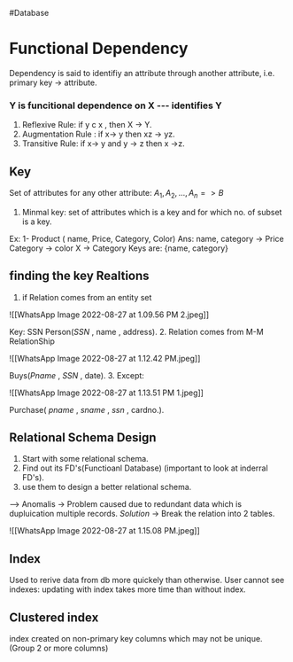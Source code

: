 #Database 
# Functional Dependency
Dependency is said to identifiy an attribute through another attribute, i.e. primary key -> attribute.

### Y is funcitional dependence on X --- identifies Y
1. Reflexive Rule: if y c x , then X -> Y.
2. Augmentation Rule : if x-> y then xz -> yz.
3. Transitive Rule: if x-> y and y -> z then x ->z.

## Key
Set of attributes for any other attribute: $A_1, A_2, ..., A_n => B$
1. Minmal key: set of attributes which is a key and for which no. of subset is a key.

Ex: 1- Product ( name, Price, Category, Color)
      Ans: name, category -> Price
            Category -> color 
            X -> Category
            Keys are: {name, category}

## finding the key Realtions
1. if Relation comes from an entity set

![[WhatsApp Image 2022-08-27 at 1.09.56 PM 2.jpeg]]

Key: SSN
Person(_SSN_ , name , address).
2. Relation comes from M-M RelationShip

![[WhatsApp Image 2022-08-27 at 1.12.42 PM.jpeg]]

Buys(_Pname_ , _SSN_ , date).
3. Except: 

![[WhatsApp Image 2022-08-27 at 1.13.51 PM 1.jpeg]]

Purchase( _pname_ , _sname_ , _ssn_ , cardno.).


## Relational Schema Design
1. Start with some relational schema.
2. Find out its FD's(Functioanl Database) (important to look at inderral FD's).
3. use them to design a better relational schema.

--> Anomalis -> Problem caused due to redundant data which is dupluication multiple records.
_Solution_ -> Break the relation into 2 tables. 

![[WhatsApp Image 2022-08-27 at 1.15.08 PM.jpeg]]


## Index 
Used to rerive data from db more quickely than otherwise.
User cannot see indexes: updating with index takes more time than without index.

## Clustered index
index created on non-primary key columns which may not be unique.
(Group 2 or more columns)